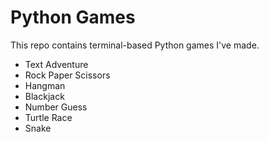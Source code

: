 # Python Games
This repo contains terminal-based Python games I've made.

- Text Adventure
- Rock Paper Scissors
- Hangman
- Blackjack
- Number Guess
- Turtle Race
- Snake
